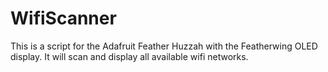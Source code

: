 # WifiScanner
This is a script for the Adafruit Feather Huzzah with the Featherwing OLED display. It will scan and display all available wifi networks.
